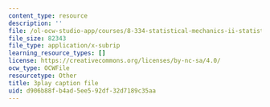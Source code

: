 ```yaml
---
content_type: resource
description: ''
file: /ol-ocw-studio-app/courses/8-334-statistical-mechanics-ii-statistical-physics-of-fields-spring-2014/d906b88fb4ad5ee592df32d7189c35aa_NLKJdcb1E5I.vtt
file_size: 82343
file_type: application/x-subrip
learning_resource_types: []
license: https://creativecommons.org/licenses/by-nc-sa/4.0/
ocw_type: OCWFile
resourcetype: Other
title: 3play caption file
uid: d906b88f-b4ad-5ee5-92df-32d7189c35aa
---
```


